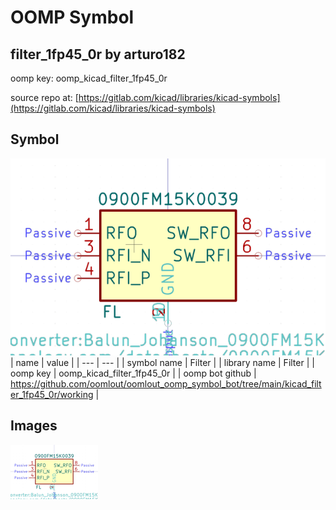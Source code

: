 # OOMP Symbol  
## filter_1fp45_0r  by arturo182  
  
oomp key: oomp_kicad_filter_1fp45_0r  
  
source repo at: [https://gitlab.com/kicad/libraries/kicad-symbols](https://gitlab.com/kicad/libraries/kicad-symbols)  
## Symbol  
  
[![working.png](working_600.png)](working.png)  
| name | value | 
| --- | --- | 
| symbol name | Filter | 
| library name | Filter | 
| oomp key | oomp_kicad_filter_1fp45_0r | 
| oomp bot github | https://github.com/oomlout/oomlout_oomp_symbol_bot/tree/main/kicad_filter_1fp45_0r/working | 
## Images  
  
[![working.png](working_140.png)](working.png)  
